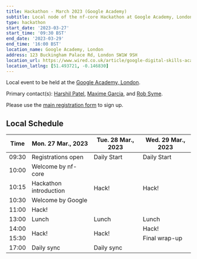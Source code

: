 ```yaml
---
title: Hackathon - March 2023 (Google Academy)
subtitle: Local node of the nf-core Hackathon at Google Academy, London.
type: hackathon
start_date: '2023-03-27'
start_time: '09:30 BST'
end_date: '2023-03-29'
end_time: '16:00 BST'
location_name: Google Academy, London
address: 123 Buckingham Palace Rd, London SW1W 9SH
location_url: https://www.wired.co.uk/article/google-digital-skills-academy
location_latlng: [51.493721, -0.146830]
---
```


Local event to be held at the [Google Academy, London](https://goo.gl/maps/4RH3qsYMRVnM65Bb9).

Primary contact(s): [<i class="fab fa-slack"></i> Harshil Patel](https://nfcore.slack.com/team/UEB97FBN3), [<i class="fab fa-slack"></i> Maxime Garcia](https://nfcore.slack.com/team/UE6D8290F), and [<i class="fab fa-slack"></i> Rob Syme](https://nfcore.slack.com/team/U02K1GP73DK).

Please use the [main registration form](https://nf-co.re/events/2023/hackathon-march-2023) to sign up.

## Local Schedule

<div class="table-responsive">
    <table class="table table-hover table-sm table-bordered">
        <thead>
            <tr>
                <th>Time</th>
                <th>Mon. 27 Mar., 2023</th>
                <th>Tue. 28 Mar., 2023</th>
                <th>Wed. 29 Mar., 2023</th>
            </tr>
            </thead>
            <tbody>
            <tr>
                <td data-timestamp="1679913000" data-timeformat="HH:mm z">09:30</td>
                <td background-color:navy; rowspan="1">Registrations open</td>
                <td background-color:navy; rowspan="1">Daily Start</td>
                <td background-color:navy; rowspan="1">Daily Start</td>
            </tr>
                <td data-timestamp="1679914800" data-timeformat="HH:mm z">10:00</td>
                <td rowspan="1">Welcome by nf-core</td>
                <td rowspan="4">Hack!</td>
                <td rowspan="4">Hack!</td>
            </tr>
            <tr>
                <td data-timestamp="1679915700" data-timeformat="HH:mm z">10:15</td>
                <td rowspan="1">Hackathon introduction</td>
            </tr>
            <tr>
                <td data-timestamp="1679916600" data-timeformat="HH:mm z">10:30</td>
                <td rowspan="1">Welcome by Google</td>
            </tr>
            <tr>
                <td data-timestamp="1679918400" data-timeformat="HH:mm z">11:00</td>
                <td rowspan="1">Hack!</td>
            </tr>
            <tr>
                <td data-timestamp="1679925600" data-timeformat="HH:mm z">13:00</td>
                <td rowspan="1">Lunch</td>
                <td rowspan="1">Lunch</td>
                <td rowspan="1">Lunch</td>
            </tr>
            <tr>
                <td data-timestamp="1679929200" data-timeformat="HH:mm z">14:00</td>
                <td rowspan="2">Hack!</td>
                <td rowspan="2">Hack!</td>
                <td rowspan="1">Hack!</td>
            </tr>
            <tr>
                <td data-timestamp="1679934600"  data-timeformat="HH:mm z">15:30</td>
                <td>Final wrap-up</td>
            </tr>
            <tr>
                <td data-timestamp="1679940000"  data-timeformat="HH:mm z">17:00</td>
                <td>Daily sync</td>
                <td>Daily sync</td>
                <td></td>
            </tr>
        </tbody>
    </table>
</div>
